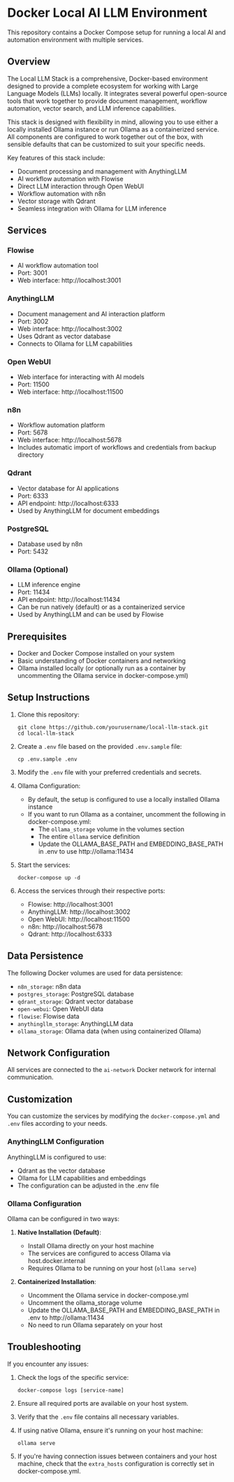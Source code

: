 # Docker Local AI LLM Environment

This repository contains a Docker Compose setup for running a local AI and automation environment with multiple services.

## Overview

The Local LLM Stack is a comprehensive, Docker-based environment designed to provide a complete ecosystem for working with Large Language Models (LLMs) locally. It integrates several powerful open-source tools that work together to provide document management, workflow automation, vector search, and LLM inference capabilities.

This stack is designed with flexibility in mind, allowing you to use either a locally installed Ollama instance or run Ollama as a containerized service. All components are configured to work together out of the box, with sensible defaults that can be customized to suit your specific needs.

Key features of this stack include:
- Document processing and management with AnythingLLM
- AI workflow automation with Flowise
- Direct LLM interaction through Open WebUI
- Workflow automation with n8n
- Vector storage with Qdrant
- Seamless integration with Ollama for LLM inference

## Services

### Flowise
- AI workflow automation tool
- Port: 3001
- Web interface: http://localhost:3001

### AnythingLLM
- Document management and AI interaction platform
- Port: 3002
- Web interface: http://localhost:3002
- Uses Qdrant as vector database
- Connects to Ollama for LLM capabilities

### Open WebUI
- Web interface for interacting with AI models
- Port: 11500
- Web interface: http://localhost:11500

### n8n
- Workflow automation platform
- Port: 5678
- Web interface: http://localhost:5678
- Includes automatic import of workflows and credentials from backup directory

### Qdrant
- Vector database for AI applications
- Port: 6333
- API endpoint: http://localhost:6333
- Used by AnythingLLM for document embeddings

### PostgreSQL
- Database used by n8n
- Port: 5432

### Ollama (Optional)
- LLM inference engine
- Port: 11434
- API endpoint: http://localhost:11434
- Can be run natively (default) or as a containerized service
- Used by AnythingLLM and can be used by Flowise

## Prerequisites

- Docker and Docker Compose installed on your system
- Basic understanding of Docker containers and networking
- Ollama installed locally (or optionally run as a container by uncommenting the Ollama service in docker-compose.yml)

## Setup Instructions

1. Clone this repository:
   ```
   git clone https://github.com/yourusername/local-llm-stack.git
   cd local-llm-stack
   ```

2. Create a `.env` file based on the provided `.env.sample` file:
   ```
   cp .env.sample .env
   ```

3. Modify the `.env` file with your preferred credentials and secrets.

4. Ollama Configuration:
   - By default, the setup is configured to use a locally installed Ollama instance
   - If you want to run Ollama as a container, uncomment the following in docker-compose.yml:
     - The `ollama_storage` volume in the volumes section
     - The entire `ollama` service definition
     - Update the OLLAMA_BASE_PATH and EMBEDDING_BASE_PATH in .env to use http://ollama:11434

5. Start the services:
   ```
   docker-compose up -d
   ```

6. Access the services through their respective ports:
   - Flowise: http://localhost:3001
   - AnythingLLM: http://localhost:3002
   - Open WebUI: http://localhost:11500
   - n8n: http://localhost:5678
   - Qdrant: http://localhost:6333

## Data Persistence

The following Docker volumes are used for data persistence:

- `n8n_storage`: n8n data
- `postgres_storage`: PostgreSQL database
- `qdrant_storage`: Qdrant vector database
- `open-webui`: Open WebUI data
- `flowise`: Flowise data
- `anythingllm_storage`: AnythingLLM data
- `ollama_storage`: Ollama data (when using containerized Ollama)

## Network Configuration

All services are connected to the `ai-network` Docker network for internal communication.

## Customization

You can customize the services by modifying the `docker-compose.yml` and `.env` files according to your needs.

### AnythingLLM Configuration

AnythingLLM is configured to use:
- Qdrant as the vector database
- Ollama for LLM capabilities and embeddings
- The configuration can be adjusted in the .env file

### Ollama Configuration

Ollama can be configured in two ways:
1. **Native Installation (Default)**: 
   - Install Ollama directly on your host machine
   - The services are configured to access Ollama via host.docker.internal
   - Requires Ollama to be running on your host (`ollama serve`)

2. **Containerized Installation**:
   - Uncomment the Ollama service in docker-compose.yml
   - Uncomment the ollama_storage volume
   - Update the OLLAMA_BASE_PATH and EMBEDDING_BASE_PATH in .env to http://ollama:11434
   - No need to run Ollama separately on your host

## Troubleshooting

If you encounter any issues:

1. Check the logs of the specific service:
   ```
   docker-compose logs [service-name]
   ```

2. Ensure all required ports are available on your host system.

3. Verify that the `.env` file contains all necessary variables.

4. If using native Ollama, ensure it's running on your host machine:
   ```
   ollama serve
   ```

5. If you're having connection issues between containers and your host machine, check that the `extra_hosts` configuration is correctly set in docker-compose.yml.

